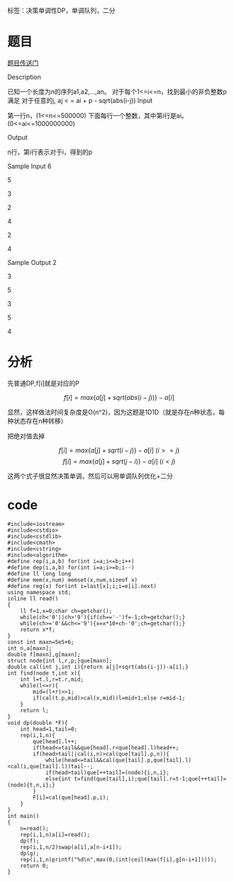﻿---
subtitle: "正经的决策单调性"
tags: 
 - 单调队列
 - 二分
 - 决策单调性DP
grammar_cjkRuby: true
catalog: true
layout:  post
header-img: "img/header/P12.jpg"
preview-img: "/img/preview/P49.jpg"
---
标签：决策单调性DP，单调队列，二分

# 题目

[题目传送门](http://www.lydsy.com/JudgeOnline/problem.php?id=2216)

Description


已知一个长度为n的序列a1,a2,...,an。
对于每个1<=i<=n，找到最小的非负整数p满足 对于任意的j, aj < = ai + p - sqrt(abs(i-j))
Input

第一行n，(1<=n<=500000)
下面每行一个整数，其中第i行是ai。(0<=ai<=1000000000)

Output

n行，第i行表示对于i，得到的p

Sample Input
6

5

3

2

4

2

4

Sample Output
2

3

5

3

5

4

# 分析

先普通DP,f[i]就是对应的P

$$f[i]=max\{a[j]+sqrt(abs(i-j))\}-a[i]$$

显然，这样做法时间复杂度是O(n^2)，因为这题是1D1D（就是存在n种状态，每种状态存在n种转移）

把绝对值去掉

$$f[i]=max\{a[j]+sqrt(i-j)\}-a[i]\ (i>=j)$$
$$f[i]=max\{a[j]+sqrt(j-i)\}-a[i]\ (i<j)$$

这两个式子很显然决策单调，然后可以用单调队列优化+二分

# code

```
#include<iostream>
#include<cstdio>
#include<cstdlib>
#include<cmath>
#include<cstring>
#include<algorithm>
#define rep(i,a,b) for(int i=a;i<=b;i++)
#define dep(i,a,b) for(int i=a;i>=b;i--)
#define ll long long
#define mem(x,num) memset(x,num,sizeof x)
#define reg(x) for(int i=last[x];i;i=e[i].next)
using namespace std;
inline ll read()
{
	ll f=1,x=0;char ch=getchar();
	while(ch<'0'||ch>'9'){if(ch=='-')f=-1;ch=getchar();}
	while(ch>='0'&&ch<='9'){x=x*10+ch-'0';ch=getchar();}
	return x*f;
}
const int maxn=5e5+6;
int n,a[maxn];
double f[maxn],g[maxn];
struct node{int l,r,p;}que[maxn];
double cal(int j,int i){return a[j]+sqrt(abs(i-j))-a[i];}
int find(node t,int x){
	int l=t.l,r=t.r,mid;
	while(l<=r){
		mid=(l+r)>>1;
		if(cal(t.p,mid)>cal(x,mid))l=mid+1;else r=mid-1;
	}
	return l;
}
void dp(double *F){
	int head=1,tail=0;
	rep(i,1,n){
		que[head].l++;
		if(head<=tail&&que[head].r<que[head].l)head++;
		if(head>tail||cal(i,n)>cal(que[tail].p,n)){
			while(head<=tail&&cal(que[tail].p,que[tail].l)<cal(i,que[tail].l))tail--;
			if(head>tail)que[++tail]=(node){i,n,i};
			else{int t=find(que[tail],i);que[tail].r=t-1;que[++tail]=(node){t,n,i};}
		}
		F[i]=cal(que[head].p,i);
	}
}
int main()
{
	n=read();
	rep(i,1,n)a[i]=read();
	dp(f);
	rep(i,1,n/2)swap(a[i],a[n-i+1]);
	dp(g);
	rep(i,1,n)printf("%d\n",max(0,(int)ceil(max(f[i],g[n-i+1]))));
	return 0;
}
```


